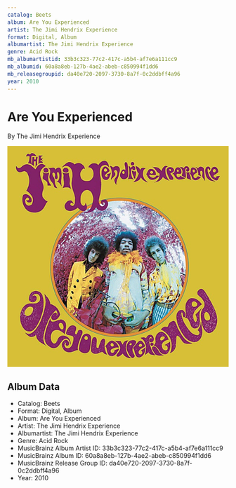 ```yaml
---
catalog: Beets
album: Are You Experienced
artist: The Jimi Hendrix Experience
format: Digital, Album
albumartist: The Jimi Hendrix Experience
genre: Acid Rock
mb_albumartistid: 33b3c323-77c2-417c-a5b4-af7e6a111cc9
mb_albumid: 60a8a8eb-127b-4ae2-abeb-c850994f1dd6
mb_releasegroupid: da40e720-2097-3730-8a7f-0c2ddbff4a96
year: 2010
---
```


# Are You Experienced

By The Jimi Hendrix Experience

![](../../assets/beetscovers/The_Jimi_Hendrix_Experience-Are_You_Experienced.jpg)

## Album Data

- Catalog: Beets
- Format: Digital, Album
- Album: Are You Experienced
- Artist: The Jimi Hendrix Experience
- Albumartist: The Jimi Hendrix Experience
- Genre: Acid Rock
- MusicBrainz Album Artist ID: 33b3c323-77c2-417c-a5b4-af7e6a111cc9
- MusicBrainz Album ID: 60a8a8eb-127b-4ae2-abeb-c850994f1dd6
- MusicBrainz Release Group ID: da40e720-2097-3730-8a7f-0c2ddbff4a96
- Year: 2010

